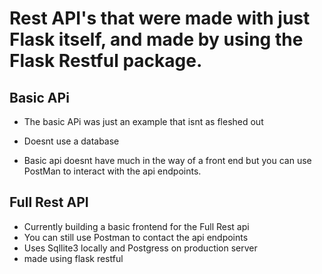 # Rest API's that were made with just Flask itself, and made by using the Flask Restful package. 


## Basic APi
* The basic APi was just an example that isnt as fleshed out
* Doesnt use a database

* Basic api doesnt have much in the way of a front end but you can use PostMan to interact with the api endpoints. 


## Full Rest API
* Currently building a basic frontend for the Full Rest api 
* You can still use Postman to contact the api endpoints
* Uses Sqllite3 locally and Postgress on production server
* made using flask restful
